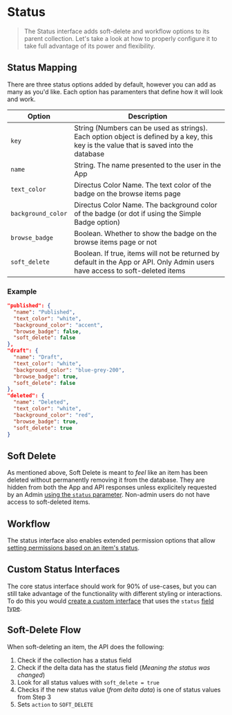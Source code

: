 # Status

> The Status interface adds soft-delete and workflow options to its parent collection. Let's take a look at how to properly configure it to take full advantage of its power and flexibility.

## Status Mapping

There are three status options added by default, however you can add as many as you'd like. Each option has paramenters that define how it will look and work.

Option              | Description
------------------- | -----------------------------------
`key`               | String (Numbers can be used as strings). Each option object is defined by a key, this key is the value that is saved into the database
`name`              | String. The name presented to the user in the App
`text_color`        | Directus Color Name. The text color of the badge on the browse items page
`background_color`  | Directus Color Name. The background color of the badge (or dot if using the Simple Badge option)
`browse_badge`      | Boolean. Whether to show the badge on the browse items page or not
`soft_delete`       | Boolean. If true, items will not be returned by default in the App or API. Only Admin users have access to soft-deleted items

### Example

```json
"published": {
  "name": "Published",
  "text_color": "white",
  "background_color": "accent",
  "browse_badge": false,
  "soft_delete": false
},
"draft": {
  "name": "Draft",
  "text_color": "white",
  "background_color": "blue-grey-200",
  "browse_badge": true,
  "soft_delete": false
},
"deleted": {
  "name": "Deleted",
  "text_color": "white",
  "background_color": "red",
  "browse_badge": true,
  "soft_delete": true
}
```

## Soft Delete

As mentioned above, Soft Delete is meant to _feel_ like an item has been deleted without permanently removing it from the database. They are hidden from both the App and API responses unless explicitely requested by an Admin [using the `status` parameter](/api-reference/reference.md#status). Non-admin users do not have access to soft-deleted items.

## Workflow

The status interface also enables extended permission options that allow [setting permissions based on an item's status](/guides/permissions.md#status-level).

## Custom Status Interfaces

The core status interface should work for 90% of use-cases, but you can still take advantage of the functionality with different styling or interactions. To do this you would [create a custom interface](/extensions/interfaces.md) that uses the `status` [field type](/guides/field-types.md).

## Soft-Delete Flow

When soft-deleting an item, the API does the following:

1. Check if the collection has a status field
2. Check if the delta data has the status field (_Meaning the status was changed_)
3. Look for all status values with `soft_delete = true`
4. Checks if the new status value (_from delta data_) is one of status values from Step 3
5. Sets `action` to `SOFT_DELETE`
